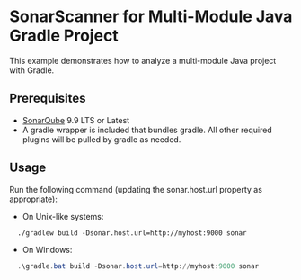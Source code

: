 # SonarScanner for Multi-Module Java Gradle Project

This example demonstrates how to analyze a multi-module Java project with Gradle.

## Prerequisites

* [SonarQube](http://www.sonarqube.org/downloads/) 9.9 LTS or Latest
* A gradle wrapper is included that bundles gradle. All other required plugins will be pulled by gradle as needed.

## Usage

Run the following command (updating the sonar.host.url property as appropriate):

* On Unix-like systems:

```shell
  ./gradlew build -Dsonar.host.url=http://myhost:9000 sonar
```

* On Windows:

```powershell
  .\gradle.bat build -Dsonar.host.url=http://myhost:9000 sonar
```
